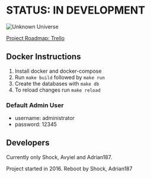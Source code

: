 # STATUS: IN DEVELOPMENT

![Unknown Universe](https://bytebucket.org/UnknownUniverse/emulator/raw/75f572c43b9a3251484e153bffc7bb0bb642e565/logo.png?token=503227c3a922a6b43af1f808f923e52cdc9cb945)

[Project Roadmap: Trello](https://trello.com/b/VY7zXWUB/unkown-universe)

## Docker Instructions

1. Install docker and docker-compose
2. Run `make build` followed by `make run`
3. Create the databases with `make db`
4. To reload changes run `make reload`

### Default Admin User

- username: administrator
- password: 12345

## Developers
Currently only Shock, Avyiel and Adrian187.

Project started in 2016. Reboot by Shock, Adrian187
